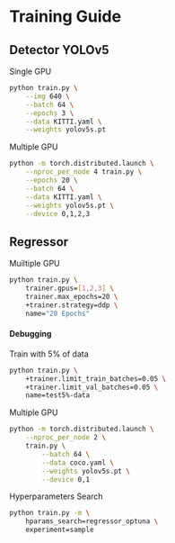 # Training Guide

## Detector YOLOv5
Single GPU
```bash
python train.py \
    --img 640 \
    --batch 64 \
    --epochs 3 \
    --data KITTI.yaml \
    --weights yolov5s.pt
```

Multiple GPU
```bash
python -m torch.distributed.launch \
    --nproc_per_node 4 train.py \
    --epochs 20 \
    --batch 64 \
    --data KITTI.yaml \
    --weights yolov5s.pt \
    --device 0,1,2,3
```

## Regressor
Muiltiple GPU
```bash
python train.py \
    trainer.gpus=[1,2,3] \
    trainer.max_epochs=20 \
    +trainer.strategy=ddp \
    name="20 Epochs"
```

#### Debugging
Train with 5% of data
```bash
python train.py \
    +trainer.limit_train_batches=0.05 \
    +trainer.limit_val_batches=0.05 \
    name=test5%-data
```

Multiple GPU
```bash
python -m torch.distributed.launch \
    --nproc_per_node 2 \
    train.py \
        --batch 64 \
        --data coco.yaml \
        --weights yolov5s.pt \
        --device 0,1
```

Hyperparameters Search
```bash
python train.py -m \
    hparams_search=regressor_optuna \
    experiment=sample
```